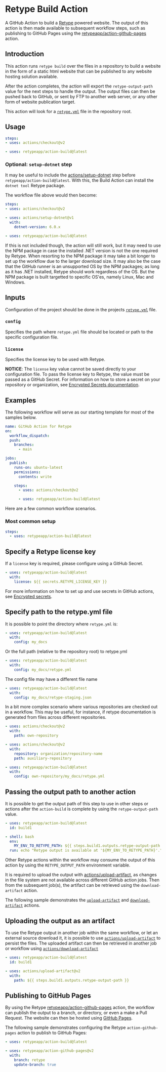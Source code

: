 # Retype Build Action

A GitHub Action to build a [Retype](https://retype.com/) powered website. The output of this action is then made available to subsequent workflow steps, such as publishing to GitHub Pages using the [retypeapp/action-github-pages](https://github.com/retypeapp/action-github-pages) action.

## Introduction

This action runs `retype build` over the files in a repository to build a website in the form of a static html website that can be published to any website hosting solution available.

After the action completes, the action will export the `retype-output-path` value for the next steps to handle the output. The output files can then be pushed back to GitHub, or sent by FTP to another web server, or any other form of website publication target.

This action will look for a [`retype.yml`](https://retype.com/configuration/project/) file in the repository root.

## Usage

```yaml
steps:
- uses: actions/checkout@v2

- uses: retypeapp/action-build@latest
```

### Optional: `setup-dotnet` step

It may be useful to include the [actions/setup-dotnet](https://github.com/actions/setup-dotnet) step before `retypeapp/action-build@latest`. With this, the Build Action can install the `dotnet tool` Retype package.

The workflow file above would then become:

```yaml
steps:
- uses: actions/checkout@v2

- uses: actions/setup-dotnet@v1
  with:
    dotnet-version: 6.0.x

- uses: retypeapp/action-build@latest
```

If this is not included though, the action will still work, but it may need to use the NPM package in case the installed .NET version is not the one required by Retype. When resorting to the NPM package it may take a bit longer to set up the workflow due to the larger download size. It may also be the case that the GitHub runner is an unsupported OS by the NPM packages; as long as it has .NET installed, Retype should work regardless of the OS. But the NPM package is built targetted to specific OS'es, namely Linux, Mac and Windows.

## Inputs

Configuration of the project should be done in the projects [`retype.yml`](https://retype.com/configuration/project) file.

### `config`

Specifies the path where `retype.yml` file should be located or path to the specific configuration file.

### `license`

Specifies the license key to be used with Retype.

**NOTICE**: The `license` key value cannot be saved directly to your configuration file. To pass the license key to Retype, the value must be passed as a GitHub Secret. For information on how to store a secret on your repository or organization, see [Encrypted Secrets documentation](https://docs.github.com/en/actions/reference/encrypted-secrets).

## Examples

The following workflow will serve as our starting template for most of the samples below.

```yaml
name: GitHub Action for Retype
on:
  workflow_dispatch:
  push:
    branches:
      - main

jobs:
  publish:
    runs-on: ubuntu-latest
    permissions:
      contents: write

    steps:
      - uses: actions/checkout@v2

      - uses: retypeapp/action-build@latest
```

Here are a few common workflow scenarios.

### Most common setup

```yaml
steps:
  - uses: retypeapp/action-build@latest
```

## Specify a Retype license key

If a `license` key is required, please configure using a GitHub Secret.

```yaml
- uses: retypeapp/action-build@latest
  with:
    license: ${{ secrets.RETYPE_LICENSE_KEY }}
```

For more information on how to set up and use secrets in GitHub actions, see [Encrypted secrets](https://docs.github.com/en/actions/reference/encrypted-secrets).

## Specify path to the retype.yml file

It is possible to point the directory where `retype.yml` is:

```yaml
- uses: retypeapp/action-build@latest
  with:
    config: my_docs
```

Or the full path (relative to the repository root) to retype.yml

```yaml
- uses: retypeapp/action-build@latest
  with:
    config: my_docs/retype.yml
```

The config file may have a different file name

```yaml
- uses: retypeapp/action-build@latest
  with:
    config: my_docs/retype-staging.json
```

In a bit more complex scenario where various repositories are checked out in a workflow. This may be useful, for instance, if retype documentation is generated from files across different repositories.

```yaml
- uses: actions/checkout@v2
  with:
    path: own-repository

- uses: actions/checkout@v2
  with:
    repository: organization/repository-name
    path: auxiliary-repository

- uses: retypeapp/action-build@latest
  with:
    config: own-repository/my_docs/retype.yml
```

## Passing the output path to another action

It is possible to get the output path of this step to use in other steps or actions after the `action-build` is complete by using the `retype-output-path` value.

```yaml
- uses: retypeapp/action-build@latest
  id: build1

- shell: bash
  env:
    MY_ENV_TO_RETYPE_PATH: ${{ steps.build1.outputs.retype-output-path }}
  run: echo "Retype output is available at '${MY_ENV_TO_RETYPE_PATH}'."
```

Other Retype actions within the workflow may consume the output of this action by using the `RETYPE_OUTPUT_PATH` environment variable.

It is required to upload the output with [actions/upload-artifact](https://github.com/actions/upload-artifact), as changes in the file system are not available across different GitHub action jobs. Then from the subsequent job(s), the artifact can be retrieved using the `download-artifact` action.

The following sample demonstrates the [`upload-artifact`](https://github.com/actions/upload-artifact) and [`download-artifact`](https://github.com/actions/download-artifact) actions.

## Uploading the output as an artifact

To use the Retype output in another job within the same workflow, or let an external source download it, it is possible to use [`actions/upload-artifact`](https://github.com/actions/upload-artifact) to persist the files. The uploaded artifact can then be retrieved in another job or workflow using [`actions/download-artifact`](https://github.com/actions/download-artifact)

```yaml
- uses: retypeapp/action-build@latest
  id: build1

- uses: actions/upload-artifact@v2
  with:
    path: ${{ steps.build1.outputs.retype-output-path }}
```

## Publishing to GitHub Pages

By using the Retype [retypeapp/action-github-pages](https://github.com/retypeapp/action-github-pages) action, the workflow can publish the output to a branch, or directory, or even a make a Pull Request. The website can then be hosted using [GitHub Pages](https://docs.github.com/en/github/working-with-github-pages/getting-started-with-github-pages).

The following sample demonstrates configuring the Retype `action-github-pages` action to publish to GitHub Pages:

```yaml
- uses: retypeapp/action-build@latest

- uses: retypeapp/action-github-pages@v2
  with:
    branch: retype
    update-branch: true
```
